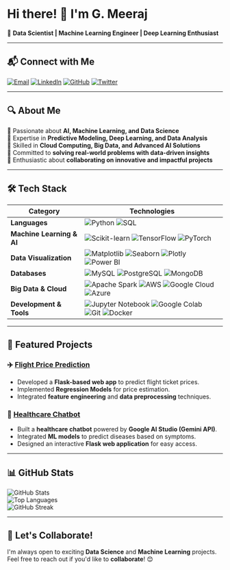 # Hi there! 👋 I'm G. Meeraj

🚀 **Data Scientist | Machine Learning Engineer | Deep Learning Enthusiast**

---
## 📬 Connect with Me

[![Email](https://img.shields.io/badge/Email-D14836?style=for-the-badge&logo=gmail&logoColor=white)](mailto:meerajahmadgonnuru@gmail.com)
[![LinkedIn](https://img.shields.io/badge/LinkedIn-0077B5?style=for-the-badge&logo=linkedin&logoColor=white)](https://www.linkedin.com/in/meeraj-ahmad-406ab2330/)
[![GitHub](https://img.shields.io/badge/GitHub-181717?style=for-the-badge&logo=github&logoColor=white)](https://github.com/G-Meeraj)
[![Twitter](https://img.shields.io/badge/Twitter-1DA1F2?style=for-the-badge&logo=twitter&logoColor=white)](https://x.com/GMeeraj)

---
## 🔍 About Me

🔹 Passionate about **AI, Machine Learning, and Data Science**  
🔹 Expertise in **Predictive Modeling, Deep Learning, and Data Analysis**  
🔹 Skilled in **Cloud Computing, Big Data, and Advanced AI Solutions**  
🔹 Committed to **solving real-world problems with data-driven insights**  
🔹 Enthusiastic about **collaborating on innovative and impactful projects**  

---
## 🛠️ Tech Stack

| **Category** | **Technologies** |
|-------------|----------------|
| **Languages** | ![Python](https://img.shields.io/badge/Python-3776AB?style=flat&logo=python&logoColor=white) ![SQL](https://img.shields.io/badge/SQL-4479A1?style=flat&logo=postgresql&logoColor=white) |
| **Machine Learning & AI** | ![Scikit-learn](https://img.shields.io/badge/Scikit--learn-F7931E?style=flat&logo=scikitlearn&logoColor=white) ![TensorFlow](https://img.shields.io/badge/TensorFlow-FF6F00?style=flat&logo=tensorflow&logoColor=white) ![PyTorch](https://img.shields.io/badge/PyTorch-EE4C2C?style=flat&logo=pytorch&logoColor=white) |
| **Data Visualization** | ![Matplotlib](https://img.shields.io/badge/Matplotlib-11557C?style=flat&logo=plotly&logoColor=white) ![Seaborn](https://img.shields.io/badge/Seaborn-009688?style=flat) ![Plotly](https://img.shields.io/badge/Plotly-3F4F75?style=flat&logo=plotly&logoColor=white) ![Power BI](https://img.shields.io/badge/Power%20BI-F2C811?style=flat&logo=powerbi&logoColor=black) |
| **Databases** | ![MySQL](https://img.shields.io/badge/MySQL-4479A1?style=flat&logo=mysql&logoColor=white) ![PostgreSQL](https://img.shields.io/badge/PostgreSQL-336791?style=flat&logo=postgresql&logoColor=white) ![MongoDB](https://img.shields.io/badge/MongoDB-47A248?style=flat&logo=mongodb&logoColor=white) |
| **Big Data & Cloud** | ![Apache Spark](https://img.shields.io/badge/Apache%20Spark-E25A1C?style=flat&logo=apachespark&logoColor=white) ![AWS](https://img.shields.io/badge/AWS-232F3E?style=flat&logo=amazonaws&logoColor=white) ![Google Cloud](https://img.shields.io/badge/Google%20Cloud-4285F4?style=flat&logo=googlecloud&logoColor=white) ![Azure](https://img.shields.io/badge/Azure-0078D4?style=flat&logo=microsoftazure&logoColor=white) |
| **Development & Tools** | ![Jupyter Notebook](https://img.shields.io/badge/Jupyter-F37626?style=flat&logo=jupyter&logoColor=white) ![Google Colab](https://img.shields.io/badge/Google%20Colab-F9AB00?style=flat&logo=googlecolab&logoColor=white) ![Git](https://img.shields.io/badge/Git-F05032?style=flat&logo=git&logoColor=white) ![Docker](https://img.shields.io/badge/Docker-2496ED?style=flat&logo=docker&logoColor=white) |

---
## 📌 Featured Projects

### ✈️ [Flight Price Prediction](https://github.com/yourusername/flight-price-prediction)
- Developed a **Flask-based web app** to predict flight ticket prices.
- Implemented **Regression Models** for price estimation.
- Integrated **feature engineering** and **data preprocessing** techniques.

### 🏥 [Healthcare Chatbot](https://github.com/yourusername/disease-prediction)
- Built a **healthcare chatbot** powered by **Google AI Studio (Gemini API)**.
- Integrated **ML models** to predict diseases based on symptoms.
- Designed an interactive **Flask web application** for easy access.

---
## 📊 GitHub Stats

![GitHub Stats](https://github-readme-stats.vercel.app/api?username=yourusername&show_icons=true&theme=radical)  
![Top Languages](https://github-readme-stats.vercel.app/api/top-langs/?username=yourusername&layout=compact&theme=radical)  
![GitHub Streak](https://github-readme-streak-stats.herokuapp.com/?user=yourusername&theme=radical)

---
## 🚀 Let's Collaborate!

I'm always open to exciting **Data Science** and **Machine Learning** projects. Feel free to reach out if you'd like to **collaborate**! 😊



